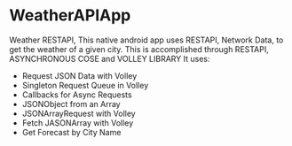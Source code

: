# WeatherAPIApp
Weather RESTAPI,
 This native android app uses RESTAPI, Network Data, to get the weather of a given city. This is accomplished through RESTAPI, ASYNCHRONOUS COSE and VOLLEY LIBRARY It uses:
 
- Request JSON Data with Volley
- Singleton Request Queue in Volley
- Callbacks for Async Requests
- JSONObject from an Array
- JSONArrayRequest with Volley
- Fetch JASONArray with Volley
- Get Forecast by City Name
